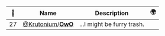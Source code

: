|:star2: | Name | Description | 🌍|
|---|---|---|---|
|27|[@Krutonium](https://github.com/Krutonium)/[**OwO**](https://github.com/Krutonium/OwO)|...I might be furry trash.||

